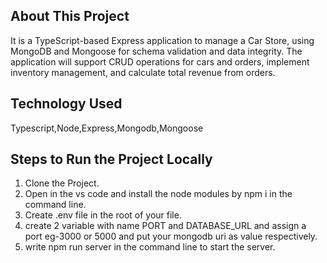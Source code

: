 
## About This Project
It is a TypeScript-based Express application to manage a Car Store, using MongoDB and Mongoose for schema validation and data integrity. The application will support CRUD operations for cars and orders, implement inventory management, and calculate total revenue from orders.

## Technology Used
Typescript,Node,Express,Mongodb,Mongoose

## Steps to Run the Project Locally

1. Clone the Project.
2. Open in the vs code and install the node modules by npm i in the command line.
3. Create .env file in the root of your file.
4. create 2 variable with name PORT and DATABASE_URL and assign a port eg-3000 or 5000 and put your mongodb uri as value respectively.
5. write npm run server in the command line to start the server.